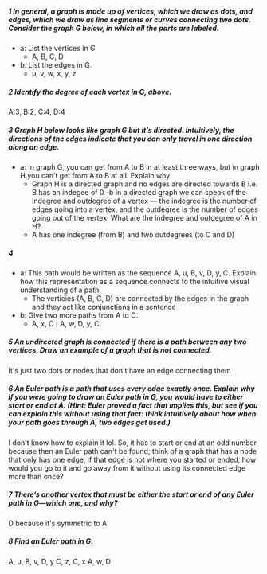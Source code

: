 ##### 1 In general, a graph is made up of vertices, which we draw as dots, and edges, which we draw as line segments or curves connecting two dots. Consider the graph G below, in which all the parts are labeled.
- a: List the vertices in G
    - A, B, C, D
- b: List the edges in G.
    - u, v, w, x, y, z

##### 2 Identify the degree of each vertex in G, above.
A:3, B:2, C:4, D:4

##### 3 Graph H below looks like graph G but it’s directed. Intuitively, the directions of the edges indicate that you can only travel in one direction along an edge.
- a: In graph G, you can get from A to B in at least three ways, but in graph H you can’t get from A  to B at all. Explain why.
    - Graph H is a directed graph and no edges are directed towards B i.e. B has an indegee of 0
-b In a directed graph we can speak of the indegree and outdegree of a vertex — the indegree is the number of edges going into a vertex, and the outdegree  is the number of edges going out of the vertex. What are the indegree and outdegree of A in H?
    - A has one indegree (from B) and two outdegrees (to C and D)

##### 4 
- a: This path would be written as the sequence A, u, B, v, D, y, C. Explain how this representation as a sequence connects to the intuitive visual understanding of a path.
    - The verticies (A, B, C, D) are connected by the edges in the graph and they act like conjunctions in a sentence
- b: Give two more paths from A to C.
    - A, x, C | A, w, D, y, C

##### 5 An undirected graph is connected if there is a path between any two vertices. Draw an example of a graph that is not connected.
It's just two dots or nodes that don't have an edge connecting them

##### 6 An Euler path is a path that uses every edge exactly once. Explain why if you were going to draw an Euler path in G, you would have to either start or end at A. (Hint: Euler proved a fact that implies this, but see if you can explain this without using that fact: think intuitively about how when your path goes through A, two edges get used.)
I don't know how to explain it lol. So, it has to start or end at an odd number because then an Euler path can't be found; think of a graph that has a node that only has one edge, if that edge is not where you started or ended, how would you go to it and go away from it without using its connected edge more than once?

##### 7 There’s another vertex that must be either the start or end of any Euler path in G—which one, and why?
D because it's symmetric to A

##### 8 Find an Euler path in G.
A, u, B, v, D, y C, z, C, x A, w, D